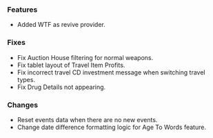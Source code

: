 ### Features
* Added WTF as revive provider.

### Fixes
* Fix Auction House filtering for normal weapons.
* Fix tablet layout of Travel Item Profits.
* Fix incorrect travel CD investment message when switching travel types.
* Fix Drug Details not appearing.

### Changes
* Reset events data when there are no new events.
* Change date difference formatting logic for Age To Words feature.

